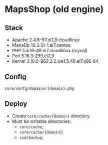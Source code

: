 # MapsShop (old engine)

## Stack

- Apache	2.4.6-97.el7_9.cloudlinux
- MariaDb	10.3.31-1.el7.centos
- PHP	5.4.16-48.el7.cloudlinux (mysql)
- Perl	5.16.3-299.el7_9
- Kernel	3.10.0-962.3.2.lve1.5.49.el7.x86_64

## Config
`core/confg/domains/{domain}.php`

## Deploy
- Create `core/cache/{domain}` directory.
- Must be writable directories:
  - `core/cache`; 
  - `core/cache/{domain}`; 
  - `sxd/backup`; 
